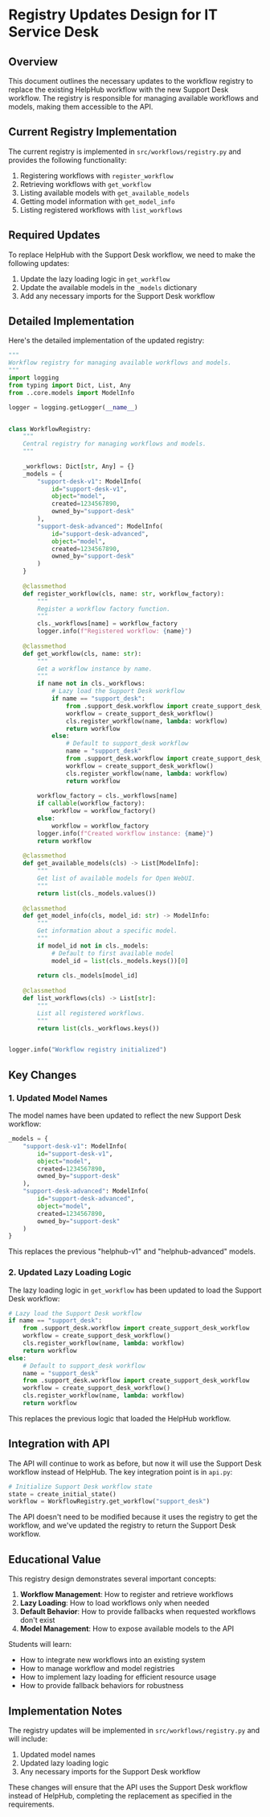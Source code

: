 # Registry Updates Design for IT Service Desk

## Overview

This document outlines the necessary updates to the workflow registry to replace the existing HelpHub workflow with the new Support Desk workflow. The registry is responsible for managing available workflows and models, making them accessible to the API.

## Current Registry Implementation

The current registry is implemented in `src/workflows/registry.py` and provides the following functionality:

1. Registering workflows with `register_workflow`
2. Retrieving workflows with `get_workflow`
3. Listing available models with `get_available_models`
4. Getting model information with `get_model_info`
5. Listing registered workflows with `list_workflows`

## Required Updates

To replace HelpHub with the Support Desk workflow, we need to make the following updates:

1. Update the lazy loading logic in `get_workflow`
2. Update the available models in the `_models` dictionary
3. Add any necessary imports for the Support Desk workflow

## Detailed Implementation

Here's the detailed implementation of the updated registry:

```python
"""
Workflow registry for managing available workflows and models.
"""
import logging
from typing import Dict, List, Any
from ..core.models import ModelInfo

logger = logging.getLogger(__name__)


class WorkflowRegistry:
    """
    Central registry for managing workflows and models.
    """
    
    _workflows: Dict[str, Any] = {}
    _models = {
        "support-desk-v1": ModelInfo(
            id="support-desk-v1",
            object="model",
            created=1234567890,
            owned_by="support-desk"
        ),
        "support-desk-advanced": ModelInfo(
            id="support-desk-advanced",
            object="model", 
            created=1234567890,
            owned_by="support-desk"
        )
    }
    
    @classmethod
    def register_workflow(cls, name: str, workflow_factory):
        """
        Register a workflow factory function.
        """
        cls._workflows[name] = workflow_factory
        logger.info(f"Registered workflow: {name}")
    
    @classmethod
    def get_workflow(cls, name: str):
        """
        Get a workflow instance by name.
        """
        if name not in cls._workflows:
            # Lazy load the Support Desk workflow
            if name == "support_desk":
                from .support_desk.workflow import create_support_desk_workflow
                workflow = create_support_desk_workflow()
                cls.register_workflow(name, lambda: workflow)
                return workflow
            else:
                # Default to support_desk workflow
                name = "support_desk"
                from .support_desk.workflow import create_support_desk_workflow
                workflow = create_support_desk_workflow()
                cls.register_workflow(name, lambda: workflow)
                return workflow
            
        workflow_factory = cls._workflows[name]
        if callable(workflow_factory):
            workflow = workflow_factory()
        else:
            workflow = workflow_factory
        logger.info(f"Created workflow instance: {name}")
        return workflow
    
    @classmethod
    def get_available_models(cls) -> List[ModelInfo]:
        """
        Get list of available models for Open WebUI.
        """
        return list(cls._models.values())
    
    @classmethod
    def get_model_info(cls, model_id: str) -> ModelInfo:
        """
        Get information about a specific model.
        """
        if model_id not in cls._models:
            # Default to first available model
            model_id = list(cls._models.keys())[0]
            
        return cls._models[model_id]
    
    @classmethod
    def list_workflows(cls) -> List[str]:
        """
        List all registered workflows.
        """
        return list(cls._workflows.keys())


logger.info("Workflow registry initialized")
```

## Key Changes

### 1. Updated Model Names

The model names have been updated to reflect the new Support Desk workflow:

```python
_models = {
    "support-desk-v1": ModelInfo(
        id="support-desk-v1",
        object="model",
        created=1234567890,
        owned_by="support-desk"
    ),
    "support-desk-advanced": ModelInfo(
        id="support-desk-advanced",
        object="model", 
        created=1234567890,
        owned_by="support-desk"
    )
}
```

This replaces the previous "helphub-v1" and "helphub-advanced" models.

### 2. Updated Lazy Loading Logic

The lazy loading logic in `get_workflow` has been updated to load the Support Desk workflow:

```python
# Lazy load the Support Desk workflow
if name == "support_desk":
    from .support_desk.workflow import create_support_desk_workflow
    workflow = create_support_desk_workflow()
    cls.register_workflow(name, lambda: workflow)
    return workflow
else:
    # Default to support_desk workflow
    name = "support_desk"
    from .support_desk.workflow import create_support_desk_workflow
    workflow = create_support_desk_workflow()
    cls.register_workflow(name, lambda: workflow)
    return workflow
```

This replaces the previous logic that loaded the HelpHub workflow.

## Integration with API

The API will continue to work as before, but now it will use the Support Desk workflow instead of HelpHub. The key integration point is in `api.py`:

```python
# Initialize Support Desk workflow state
state = create_initial_state()
workflow = WorkflowRegistry.get_workflow("support_desk")
```

The API doesn't need to be modified because it uses the registry to get the workflow, and we've updated the registry to return the Support Desk workflow.

## Educational Value

This registry design demonstrates several important concepts:

1. **Workflow Management**: How to register and retrieve workflows
2. **Lazy Loading**: How to load workflows only when needed
3. **Default Behavior**: How to provide fallbacks when requested workflows don't exist
4. **Model Management**: How to expose available models to the API

Students will learn:
- How to integrate new workflows into an existing system
- How to manage workflow and model registries
- How to implement lazy loading for efficient resource usage
- How to provide fallback behaviors for robustness

## Implementation Notes

The registry updates will be implemented in `src/workflows/registry.py` and will include:

1. Updated model names
2. Updated lazy loading logic
3. Any necessary imports for the Support Desk workflow

These changes will ensure that the API uses the Support Desk workflow instead of HelpHub, completing the replacement as specified in the requirements.